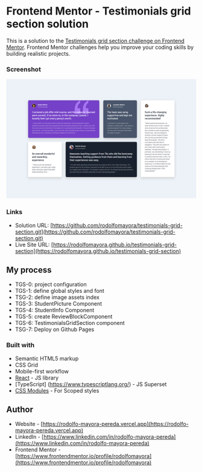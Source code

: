 # Frontend Mentor - Testimonials grid section solution

This is a solution to the [Testimonials grid section challenge on Frontend Mentor](https://www.frontendmentor.io/challenges/testimonials-grid-section-Nnw6J7Un7). Frontend Mentor challenges help you improve your coding skills by building realistic projects. 


### Screenshot

![](./screenshot.png)


### Links

- Solution URL: [https://github.com/rodolfomayora/testimonials-grid-section.git](https://github.com/rodolfomayora/testimonials-grid-section.git)
- Live Site URL: [https://rodolfomayora.github.io/testimonials-grid-section](https://rodolfomayora.github.io/testimonials-grid-section)


## My process
- TGS-0: project configuration
- TGS-1: define global styles and font
- TSG-2: define image assets index
- TGS-3: StudentPicture Component
- TGS-4: StudentInfo Component
- TGS-5: create ReviewBlockComponent
- TGS-6: TestimonialsGridSection component
- TSG-7: Deploy on Github Pages


### Built with

- Semantic HTML5 markup
- CSS Grid
- Mobile-first workflow
- [React](https://reactjs.org/) - JS library
- [TypeScript] (https://www.typescriptlang.org/) - JS Superset
- [CSS Modules](https://github.com/css-modules/css-modules) - For Scoped styles


## Author

- Website - [https://rodolfo-mayora-pereda.vercel.app](https://rodolfo-mayora-pereda.vercel.app)
- LinkedIn - [https://www.linkedin.com/in/rodolfo-mayora-pereda](https://www.linkedin.com/in/rodolfo-mayora-pereda)
- Frontend Mentor - [https://www.frontendmentor.io/profile/rodolfomayora](https://www.frontendmentor.io/profile/rodolfomayora)
